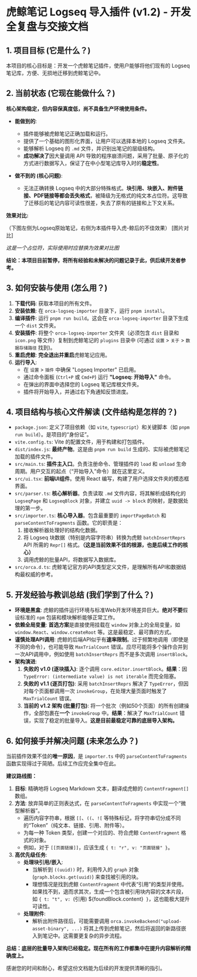 # 虎鲸笔记 Logseq 导入插件 (v1.2) - 开发全复盘与交接文档

## 1. 项目目标 (它是什么？)
本项目的核心目标是：开发一个虎鲸笔记插件，使用户能够将他们现有的 Logseq 笔记库，方便、无损地迁移到虎鲸笔记中。

## 2. 当前状态 (它现在能做什么？)
**核心架构稳定，但内容保真度低，尚不具备生产环境使用条件。**

*   **能做到的**:
    *   插件能够被虎鲸笔记正确加载和运行。
    *   提供了一个基础的图形化界面，让用户可以选择本地的 Logseq 文件夹。
    *   能够解析 Logseq 的 `.md` 文件，并识别出笔记的层级结构。
    *   **成功解决了**因大量调用 API 导致的程序崩溃问题，采用了批量、原子化的方式进行数据写入，保证了在中小型笔记库导入时的**稳定性**。

*   **做不到的 (核心问题)**:
    *   无法正确转换 Logseq 中的大部分特殊格式。**块引用、块嵌入、附件链接、PDF链接等都会丢失格式**，被降级为无格式的纯文本占位符。这导致了迁移后的笔记内容可读性很差，失去了原有的链接和上下文关系。

**效果对比:**

（下图左侧为Logseq原始笔记，右侧为本插件导入虎-鲸后的不佳效果）
[图片对比]

*这是一个占位符，实际使用时应替换为效果对比图*

**结论：本项目目前暂停，将所有经验和未解决的问题记录于此，供后续开发者参考。**

## 3. 如何安装与使用 (怎么用？)
1.  **下载代码**: 获取本项目的所有文件。
2.  **安装依赖**: 在 `orca-logseq-importer` 目录下，运行 `pnpm install`。
3.  **编译插件**: 运行 `pnpm run build`。这会在 `orca-logseq-importer` 目录下生成一个 `dist` 文件夹。
4.  **安装插件**: 将整个 `orca-logseq-importer` 文件夹（必须包含 `dist` 目录和 `icon.png` 等文件）复制到虎鲸笔记的 `plugins` 目录中 (可通过 `设置` > `关于` > `数据存储路径` 找到)。
5.  **重启虎鲸**: **完全退出并重启**虎鲸笔记应用。
6.  **运行导入**:
    *   在 `设置` > `插件` 中确保 "Logseq Importer" 已启用。
    *   通过命令面板 (`Ctrl+P` 或 `Cmd+P`) 运行 **"Logseq: 开始导入"** 命令。
    *   在弹出的界面中选择您的 Logseq 笔记库根文件夹。
    *   插件将开始导入，并通过右下角通知反馈进度。

## 4. 项目结构与核心文件解读 (文件结构是怎样的？)
*   `package.json`: 定义了项目依赖（如 `vite`, `typescript`）和关键脚本（如 `pnpm run build`）。是项目的“身份证”。
*   `vite.config.ts`: Vite 的配置文件，用于构建和打包插件。
*   `dist/index.js`: **最终产物**。这是由 `pnpm run build` 生成的、实际被虎鲸笔记加载的插件文件。
*   `src/main.ts`: **插件主入口**。负责注册命令、管理插件的 `load` 和 `unload` 生命周期。用户交互的起点（“开始导入”命令）就在这里定义。
*   `src/ui.tsx`: **前端UI组件**。使用 React 编写，构建了用户选择文件夹的模态框界面。
*   `src/parser.ts`: **核心解析器**。负责读取 `.md` 文件内容，将其解析成结构化的 `LogseqPage` 和 `LogseqBlock` 对象，并建立 `uuid -> block` 的映射，是数据处理的第一步。
*   `src/importer.ts`: **核心导入器**。包含最重要的 `importPageBatch` 和 `parseContentToFragments` 函数。它的职责是：
    1.  接收解析器处理好的结构化数据。
    2.  将 Logseq 块数据（特别是内容字符串）转换为虎鲸 `batchInsertReprs` API 所需的 `Repr[]` 格式。**（这是当前效果不佳的根源，也是后续工作的核心）**
    3.  调用虎鲸的批量API，将数据写入数据库。
*   `src/orca.d.ts`: 虎鲸笔记官方的API类型定义文件，是理解所有API和数据结构最权威的参考。

## 5. 开发经验与教训总结 (我们学到了什么？)
*   **环境是黑盒**: 虎鲸的插件运行环境与标准Web开发环境差异巨大。**绝对不要**假设标准的 `npm` 包装和模块解析能够正常工作。
*   **依赖全局变量**: **首选方案**是直接使用挂载在 `window` 对象上的全局变量，如 `window.React`、`window.createRoot` 等。这是最稳定、最可靠的方式。
*   **谨慎处理API调用**: 虎鲸的后端API似乎有**速率限制**。过于频繁地调用（即使是不同的命令），也可能导致 `MaxTrialCount` 错误。应尽可能将多个操作合并到一次API调用中，例如使用 `batchInsertReprs` 而不是多次调用 `insertBlock`。
*   **架构演进**:
    1.  **失败的 v1.0 (逐块插入)**: 逐个调用 `core.editor.insertBlock`。**结果**：因 `TypeError: (intermediate value) is not iterable` 而完全阻塞。
    2.  **失败的 v1.1 (逐页打包)**: 采用 `batchInsertReprs` 解决了 `TypeError`，但因对每个页面都调用一次 `invokeGroup`，在处理大量页面时触发了 `MaxTrialCount` 错误。
    3.  **当前的 v1.2 架构 (批量打包)**: 将一个批次（例如50个页面）的所有创建操作，全部包裹在**一个** `invokeGroup` 中。**结果**：解决了 `MaxTrialCount` 错误，实现了稳定的批量导入。**这是目前最稳定可靠的底层导入架构。**

## 6. 如何接手并解决问题 (未来怎么办？)
当前插件效果不佳的**唯一原因**，是 `importer.ts` 中的 `parseContentToFragments` 函数实现得过于简陋。后续工作应完全集中在此。

**建议路线图：**
1.  **目标**: 精确地将 Logseq Markdown 文本，翻译成虎鲸的 `ContentFragment[]` 数组。
2.  **方法**: 放弃简单的正则表达式，在 `parseContentToFragments` 中实现一个“微型解析器”。
    *   遍历内容字符串，根据 `[[`、`((`、`![` 等特殊标记，将字符串切分成不同的“Token”（纯文本、链接、引用、附件等）。
    *   为每一种 Token 类型，创建一个对应的、符合虎鲸 `ContentFragment` 格式的对象。
    *   例如，对于 `[[页面链接]]`，应该生成 `{ t: "r", v: "页面链接" }`。
3.  **高优先级任务**:
    *   **处理块引用/嵌入**:
        *   当解析到 `((uuid))` 时，利用传入的 `graph` 对象 (`graph.blocks.get(uuid)`) 来查找被引用的块。
        *   理想情况是找到虎鲸 `ContentFragment` 中代表“引用”的类型并使用。如果找不到，退而求其次，生成一个包含被引用块内容的文本片段，如 `{ t: "t", v: `(引用) ${foundBlock.content}` }`，这也能极大提升可读性。
    *   **处理附件**:
        *   解析出附件路径后，可能需要调用 `orca.invokeBackend("upload-asset-binary", ...)` 将其上传到虎鲸笔记，然后将返回的新路径嵌入到笔记中。这需要更复杂的异步流程。

**总结：底层的批量导入架构已经稳定。现在所有的工作都集中在提升内容解析的精确度上。**

感谢您的时间和耐心，希望这份文档能为后续的开发提供清晰的指引。
